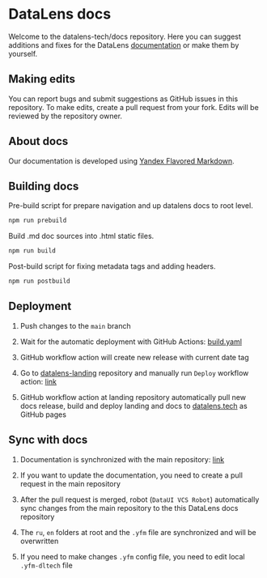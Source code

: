 # DataLens docs

Welcome to the datalens-tech/docs repository. Here you can suggest additions and fixes for the DataLens [documentation](https://datalens.tech/docs) or make them by yourself.

## Making edits

You can report bugs and submit suggestions as GitHub issues in this repository. To make edits, create a pull request from your fork. Edits will be reviewed by the repository owner.

## About docs

Our documentation is developed using [Yandex Flavored Markdown](https://diplodoc.com/docs/en/index-yfm).

## Building docs

Pre-build script for prepare navigation and up datalens docs to root level.

```bash
npm run prebuild
```

Build .md doc sources into .html static files.

```bash
npm run build
```
Post-build script for fixing metadata tags and adding headers.

```bash
npm run postbuild
```

## Deployment

1. Push changes to the `main` branch

2. Wait for the automatic deployment with GitHub Actions: [build.yaml](.github/workflows/build.yaml)

3. GitHub workflow action will create new release with current date tag

4. Go to [datalens-landing](https://github.com/datalens-tech/landing/) repository and manually run `Deploy` workflow action: [link](https://github.com/datalens-tech/landing/actions/workflows/deploy.yml)

5. GitHub workflow action at landing repository automatically pull new docs release, build and deploy landing and docs to [datalens.tech](https://datalens.tech) as GitHub pages 


## Sync with docs

1. Documentation is synchronized with the main repository: [link](https://github.com/yandex-cloud/docs)

2. If you want to update the documentation, you need to create a pull request in the main repository

3. After the pull request is merged, robot (`DataUI VCS Robot`) automatically sync changes from the main repository to the this DataLens docs repository

4. The `ru`, `en` folders at root and the `.yfm` file are synchronized and will be overwritten

5. If you need to make changes `.yfm` config file, you need to edit local `.yfm-dltech` file
